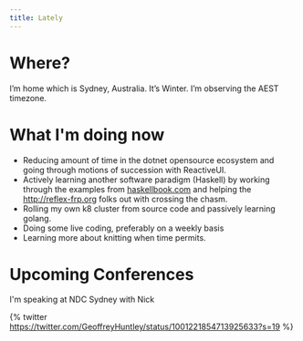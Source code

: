 ```yaml
---
title: Lately
---
```


# Where?

I’m home which is Sydney, Australia. It’s Winter. I’m observing the AEST timezone.

# What I'm doing now
- Reducing amount of time in the dotnet opensource ecosystem and going through motions of succession with ReactiveUI.
- Actively learning another software paradigm (Haskell) by working through the examples from [haskellbook.com](http://haskellbook.com) and helping the http://reflex-frp.org folks out with crossing the chasm. 
- Rolling my own k8 cluster from source code and passively learning golang. 
- Doing some live coding, preferably on a weekly basis
- Learning more about knitting when time permits.

# Upcoming Conferences

I'm speaking at NDC Sydney with Nick

{% twitter https://twitter.com/GeoffreyHuntley/status/1001221854713925633?s=19 %} 